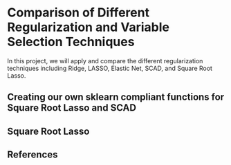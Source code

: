 # Comparison of Different Regularization and Variable Selection Techniques
In this project, we will apply and compare the different regularization techniques including Ridge, LASSO, Elastic Net, SCAD, and Square Root Lasso.

## Creating our own sklearn compliant functions for Square Root Lasso and SCAD
## Square Root Lasso

## References

